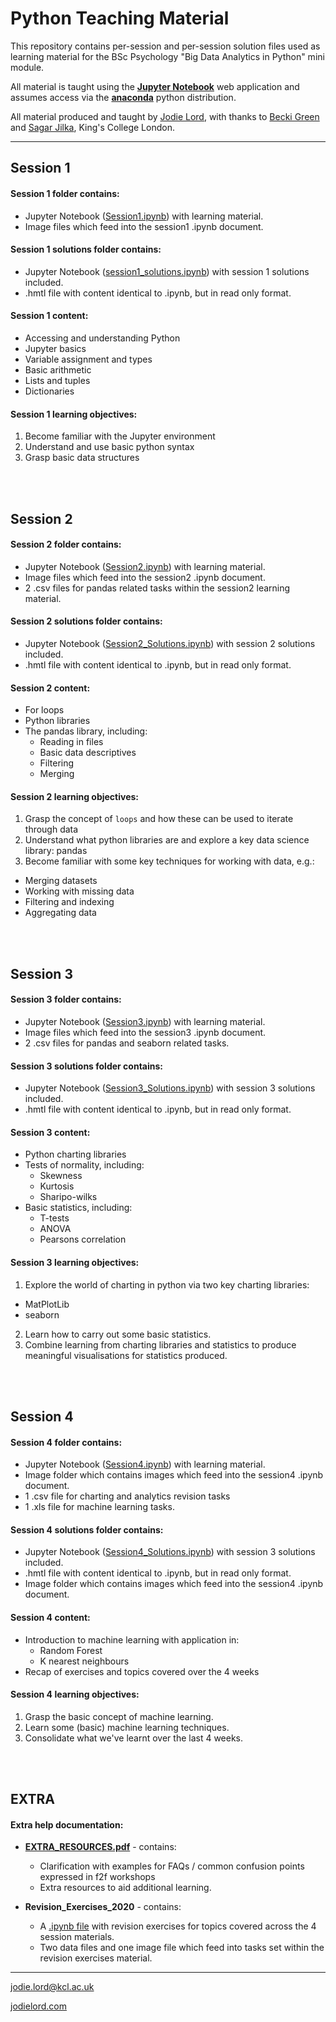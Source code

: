 # Python Teaching Material

This repository contains per-session and per-session solution files used as learning material for the BSc Psychology "Big Data Analytics in Python" mini module. 

All material is taught using the [**Jupyter Notebook**](https://jupyter.org/) web application and assumes access via the [**anaconda**](https://docs.anaconda.com/anaconda/install/) python distribution.


All material produced and taught by [Jodie Lord](https://jodielord.netlify.com/), with thanks to [Becki Green](https://twitter.com/becki_e_green) and [Sagar Jilka](https://twitter.com/DrSagarJilka), King's College London.

---


## Session 1

#### Session 1 folder contains:
- Jupyter Notebook ([Session1.ipynb](https://github.com/jodielord/python_teaching_material/blob/master/Session1/session1.ipynb)) with learning material.
- Image files which feed into the session1 .ipynb document.

#### Session 1 solutions folder contains:
- Jupyter Notebook ([session1_solutions.ipynb](https://github.com/jodielord/python_teaching_material/blob/master/Session1_Solutions/session1_solutions.ipynb)) with session 1 solutions included.
- .hmtl file with content identical to .ipynb, but in read only format.

#### Session 1 content:
- Accessing and understanding Python
- Jupyter basics
- Variable assignment and types
- Basic arithmetic
- Lists and tuples
- Dictionaries

#### Session 1 learning objectives:
1. Become familiar with the Jupyter environment
2. Understand and use basic python syntax
3. Grasp basic data structures

<br/>
<br/>

## Session 2

#### Session 2 folder contains:
- Jupyter Notebook ([Session2.ipynb](https://github.com/jodielord/python_teaching_material/blob/master/Session2/Session2.ipynb)) with learning material.
- Image files which feed into the session2 .ipynb document.
- 2 .csv files for pandas related tasks within the session2 learning material.

#### Session 2 solutions folder contains:
- Jupyter Notebook ([Session2_Solutions.ipynb](https://github.com/jodielord/python_teaching_material/blob/master/Session2_Solutions/Session2_Solutions.ipynb)) with session 2 solutions included.
- .hmtl file with content identical to .ipynb, but in read only format.

#### Session 2 content:
- For loops
- Python libraries
- The pandas library, including:
  * Reading in files
  * Basic data descriptives
  * Filtering
  * Merging

#### Session 2 learning objectives:
1. Grasp the concept of `loops` and how these can be used to iterate through data
2. Understand what python libraries are and explore a key data science library: pandas
3. Become familiar with some key techniques for working with data, e.g.:
  * Merging datasets
  * Working with missing data
  * Filtering and indexing
  * Aggregating data

<br/>
<br/>

## Session 3

#### Session 3 folder contains:
- Jupyter Notebook ([Session3.ipynb](https://github.com/jodielord/python_teaching_material/blob/master/Session3/Session3.ipynb)) with learning material.
- Image files which feed into the session3 .ipynb document.
- 2 .csv files for pandas and seaborn related tasks.

#### Session 3 solutions folder contains:
- Jupyter Notebook ([Session3_Solutions.ipynb](https://github.com/jodielord/python_teaching_material/blob/master/Session3_Solutions/Session3_Solutions.ipynb)) with session 3 solutions included.
- .hmtl file with content identical to .ipynb, but in read only format.

#### Session 3 content:
- Python charting libraries
- Tests of normality, including:
  * Skewness
  * Kurtosis
  * Sharipo-wilks
- Basic statistics, including:
  * T-tests
  * ANOVA
  * Pearsons correlation
 
#### Session 3 learning objectives:
1. Explore the world of charting in python via two key charting libraries:
  * MatPlotLib 
  * seaborn 
2. Learn how to carry out some basic statistics.
3. Combine learning from charting libraries and statistics to produce meaningful visualisations for statistics produced.

<br/>
<br/>

## Session 4

#### Session 4 folder contains:
- Jupyter Notebook ([Session4.ipynb](https://github.com/jodielord/python_teaching_material/blob/master/Session4/Session4.ipynb)) with learning material.
- Image folder which contains images which feed into the session4 .ipynb document.
- 1 .csv file for charting and analytics revision tasks
- 1 .xls file for machine learning tasks.

#### Session 4 solutions folder contains:
- Jupyter Notebook ([Session4_Solutions.ipynb](https://github.com/jodielord/python_teaching_material/blob/master/Session4_Solutions/Session4_Solutions.ipynb)) with session 3 solutions included.
- .hmtl file with content identical to .ipynb, but in read only format.
- Image folder which contains images which feed into the session4 .ipynb document.

#### Session 4 content:
- Introduction to machine learning with application in:
  * Random Forest
  * K nearest neighbours
- Recap of exercises and topics covered over the 4 weeks

#### Session 4 learning objectives:
1. Grasp the basic concept of machine learning.
2. Learn some (basic) machine learning techniques.
3. Consolidate what we've learnt over the last 4 weeks.

<br/>
<br/>

## EXTRA 

#### Extra help documentation:
- [**EXTRA_RESOURCES.pdf**](https://github.com/jodielord/python_teaching_material/blob/master/EXTRA_RESOURCES.pdf) - contains:
  * Clarification with examples for FAQs / common confusion points expressed in f2f workshops 
  * Extra resources to aid additional learning.
  
- **Revision_Exercises_2020** - contains:
  * A [.ipynb file](https://github.com/jodielord/python_teaching_material/blob/master/Revision_Exercises_2020/revision_exercises_2020.ipynb) with revision exercises for topics covered across the 4 session materials.
  * Two data files and one image file which feed into tasks set within the revision exercises material.

---

jodie.lord@kcl.ac.uk

[jodielord.com](https://jodielord.netlify.com/)


